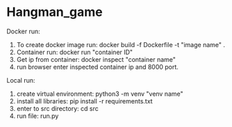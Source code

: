# Hangman_game

Docker run:
1) To create docker image run: docker build -f Dockerfile -t "image name" .
2) Container run: docker run "container ID"
3) Get ip from container: docker inspect "container name"
4) run browser enter inspected container ip and 8000 port.

Local run:
1) create virtual environment: python3 -m venv "venv name"
2) install all libraries: pip install -r requirements.txt
3) enter to src directory: cd src
4) run file: run.py
